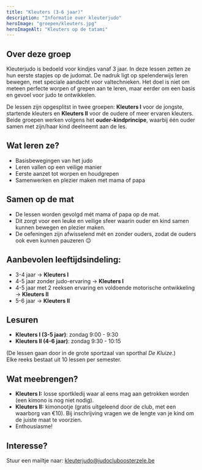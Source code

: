 ```yaml
---
title: "Kleuters (3-6 jaar)"
description: "Informatie over kleuterjudo"
heroImage: "groepen/kleuters.jpg"
heroImageAlt: "Kleuters op de tatami"
---
```


## Over deze groep

Kleuterjudo is bedoeld voor kindjes vanaf 3 jaar. In deze lessen zetten ze hun eerste stapjes op de judomat. De nadruk ligt op spelenderwijs leren bewegen, met speciale aandacht voor valtechnieken. Het doel is niet om meteen perfecte worpen of grepen aan te leren, maar eerder om een basis en gevoel voor judo te ontwikkelen.

De lessen zijn opgesplitst in twee groepen: **Kleuters I** voor de jongste, startende kleuters en **Kleuters II** voor de oudere of meer ervaren kleuters. Beide groepen werken volgens het **ouder-kindprincipe**, waarbij één ouder samen met zijn/haar kind deelneemt aan de les.

## Wat leren ze?

- Basisbewegingen van het judo
- Leren vallen op een veilige manier
- Eerste aanzet tot worpen en houdgrepen
- Samenwerken en plezier maken met mama of papa

## Samen op de mat

- De lessen worden gevolgd mét mama of papa op de mat.
- Dit zorgt voor een leuke en veilige sfeer waarin ouder en kind samen kunnen bewegen en plezier maken.
- De oefeningen zijn afwisselend mét en zonder ouders, zodat de ouders ook even kunnen pauzeren 😉

## Aanbevolen leeftijdsindeling:

- 3-4 jaar → **Kleuters I**
- 4-5 jaar zonder judo-ervaring → **Kleuters I**
- 4-5 jaar met 2 reeksen ervaring en voldoende motorische ontwikkeling → **Kleuters II**
- 5-6 jaar → **Kleuters II**

## Lesuren

- **Kleuters I (3-5 jaar)**: zondag 9:00 - 9:30
- **Kleuters II (4-6 jaar)**: zondag 9:30 - 10:15

(De lessen gaan door in de grote sportzaal van sporthal _De Kluize_.)\
Elke reeks bestaat uit 10 lessen per semester.

## Wat meebrengen?

- **Kleuters I:** losse sportkledij waar al eens mag aan getrokken worden (een kimono is nog niet nodig).
- **Kleuters II:** kimonootje (gratis uitgeleend door de club, met een waarborg van €10). Bij inschrijving vragen we de lengte van je kind om de juiste maat te voorzien.
- Enthousiasme!

## Interesse?

Stuur een mailtje naar: kleuterjudo@judocluboosterzele.be
